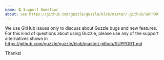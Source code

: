 ```yaml
---
name: ⛔ Support Question
about: See https://github.com/guzzle/guzzle/blob/master/.github/SUPPORT.md for questions about using Guzzle and its components
---
```


We use GitHub issues only to discuss about Guzzle bugs and new features.
For this kind of questions about using Guzzle,
please use any of the support alternatives shown in https://github.com/guzzle/guzzle/blob/master/.github/SUPPORT.md

Thanks!
